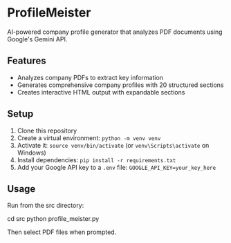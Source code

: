 # ProfileMeister

AI-powered company profile generator that analyzes PDF documents using Google's Gemini API.

## Features
- Analyzes company PDFs to extract key information
- Generates comprehensive company profiles with 20 structured sections
- Creates interactive HTML output with expandable sections

## Setup
1. Clone this repository
2. Create a virtual environment: `python -m venv venv`
3. Activate it: `source venv/bin/activate` (or `venv\Scripts\activate` on Windows)
4. Install dependencies: `pip install -r requirements.txt`
5. Add your Google API key to a `.env` file: `GOOGLE_API_KEY=your_key_here`

## Usage
Run from the src directory:

cd src
python profile_meister.py

Then select PDF files when prompted.
